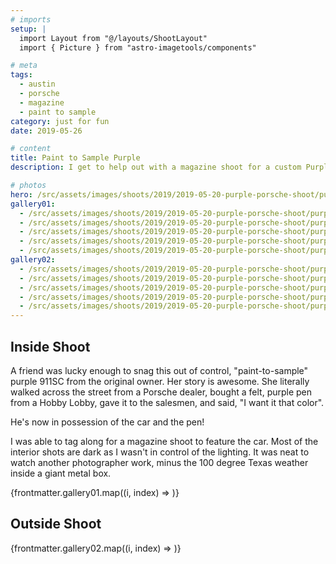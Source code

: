 ```yaml
---
# imports
setup: |
  import Layout from "@/layouts/ShootLayout"
  import { Picture } from "astro-imagetools/components"

# meta
tags:
  - austin
  - porsche
  - magazine
  - paint to sample
category: just for fun
date: 2019-05-26

# content
title: Paint to Sample Purple
description: I get to help out with a magazine shoot for a custom Purple 911SC

# photos
hero: /src/assets/images/shoots/2019/2019-05-20-purple-porsche-shoot/purple-911sc-shoot_009.jpg
gallery01:
  - /src/assets/images/shoots/2019/2019-05-20-purple-porsche-shoot/purple-911sc-shoot_001.jpg
  - /src/assets/images/shoots/2019/2019-05-20-purple-porsche-shoot/purple-911sc-shoot_002.jpg
  - /src/assets/images/shoots/2019/2019-05-20-purple-porsche-shoot/purple-911sc-shoot_003.jpg
  - /src/assets/images/shoots/2019/2019-05-20-purple-porsche-shoot/purple-911sc-shoot_004.jpg
  - /src/assets/images/shoots/2019/2019-05-20-purple-porsche-shoot/purple-911sc-shoot_005.jpg
gallery02:
  - /src/assets/images/shoots/2019/2019-05-20-purple-porsche-shoot/purple-911sc-shoot_006.jpg
  - /src/assets/images/shoots/2019/2019-05-20-purple-porsche-shoot/purple-911sc-shoot_007.jpg
  - /src/assets/images/shoots/2019/2019-05-20-purple-porsche-shoot/purple-911sc-shoot_008.jpg
  - /src/assets/images/shoots/2019/2019-05-20-purple-porsche-shoot/purple-911sc-shoot_009.jpg
  - /src/assets/images/shoots/2019/2019-05-20-purple-porsche-shoot/purple-911sc-shoot_010.jpg
---
```


## Inside Shoot

A friend was lucky enough to snag this out of control, "paint-to-sample" purple 911SC from the original owner. Her story is awesome. She literally walked across the street from a Porsche dealer, bought a felt, purple pen from a Hobby Lobby, gave it to the salesmen, and said, "I want it that color".

He's now in possession of the car and the pen!

I was able to tag along for a magazine shoot to feature the car. Most of the interior shots are dark as I wasn't in control of the lighting. It was neat to watch another photographer work, minus the 100 degree Texas weather inside a giant metal box.

<div>
    {frontmatter.gallery01.map((i, index) =>
        <Picture
            src={i}
            alt="hi"
            breakpoints={[400, 800, 1200]}
            sizes="(min-width: 1024px) 800px, 100vw"
        />
    )}
</div>

## Outside Shoot

<div>
    {frontmatter.gallery02.map((i, index) =>
        <Picture
            src={i}
            alt="hi"
            breakpoints={[400, 800, 1200]}
            sizes="(min-width: 1024px) 800px, 100vw"
        />
    )}
</div>
